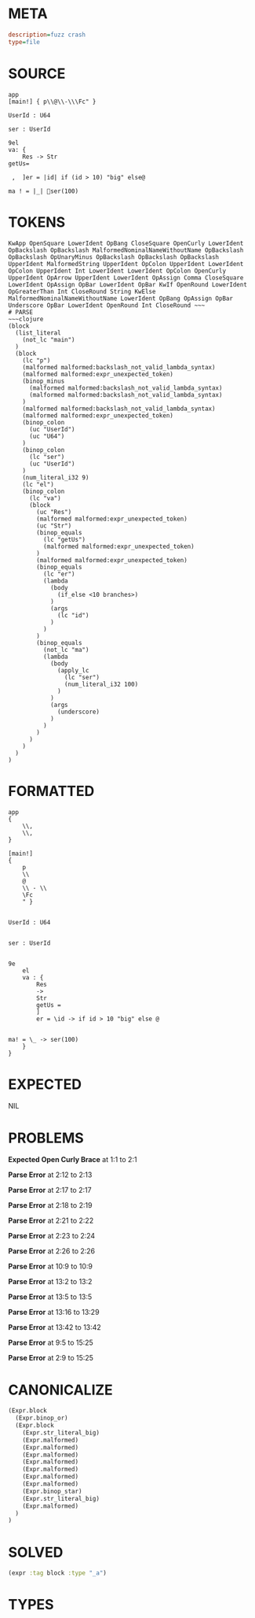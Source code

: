 # META
~~~ini
description=fuzz crash
type=file
~~~
# SOURCE
~~~roc
app
[main!] { p\\   @\\-\\\Fc" }

UserId : U64

ser : UserId

9el
va: {
    Res -> Str
getUs=

 ,  ]er = |id| if (id > 10) "big" else   @

ma  ! = |_|    ser(100)
~~~
# TOKENS
~~~text
KwApp OpenSquare LowerIdent OpBang CloseSquare OpenCurly LowerIdent OpBackslash OpBackslash MalformedNominalNameWithoutName OpBackslash OpBackslash OpUnaryMinus OpBackslash OpBackslash OpBackslash UpperIdent MalformedString UpperIdent OpColon UpperIdent LowerIdent OpColon UpperIdent Int LowerIdent LowerIdent OpColon OpenCurly UpperIdent OpArrow UpperIdent LowerIdent OpAssign Comma CloseSquare LowerIdent OpAssign OpBar LowerIdent OpBar KwIf OpenRound LowerIdent OpGreaterThan Int CloseRound String KwElse MalformedNominalNameWithoutName LowerIdent OpBang OpAssign OpBar Underscore OpBar LowerIdent OpenRound Int CloseRound ~~~
# PARSE
~~~clojure
(block
  (list_literal
    (not_lc "main")
  )
  (block
    (lc "p")
    (malformed malformed:backslash_not_valid_lambda_syntax)
    (malformed malformed:expr_unexpected_token)
    (binop_minus
      (malformed malformed:backslash_not_valid_lambda_syntax)
      (malformed malformed:backslash_not_valid_lambda_syntax)
    )
    (malformed malformed:backslash_not_valid_lambda_syntax)
    (malformed malformed:expr_unexpected_token)
    (binop_colon
      (uc "UserId")
      (uc "U64")
    )
    (binop_colon
      (lc "ser")
      (uc "UserId")
    )
    (num_literal_i32 9)
    (lc "el")
    (binop_colon
      (lc "va")
      (block
        (uc "Res")
        (malformed malformed:expr_unexpected_token)
        (uc "Str")
        (binop_equals
          (lc "getUs")
          (malformed malformed:expr_unexpected_token)
        )
        (malformed malformed:expr_unexpected_token)
        (binop_equals
          (lc "er")
          (lambda
            (body
              (if_else <10 branches>)
            )
            (args
              (lc "id")
            )
          )
        )
        (binop_equals
          (not_lc "ma")
          (lambda
            (body
              (apply_lc
                (lc "ser")
                (num_literal_i32 100)
              )
            )
            (args
              (underscore)
            )
          )
        )
      )
    )
  )
)
~~~
# FORMATTED
~~~roc
app
{
	\\,
	\\,
}

[main!]
{
	p
	\\   
	@
	\\ - \\
	\Fc
	" }
	

UserId : U64
	

ser : UserId
	

9e
	el
	va : {
		Res
		->
		Str
		getUs = 
		]
		er = \id -> if id > 10 "big" else @
		

ma! = \_ -> ser(100)
	}
}
~~~
# EXPECTED
NIL
# PROBLEMS
**Expected Open Curly Brace**
at 1:1 to 2:1

**Parse Error**
at 2:12 to 2:13

**Parse Error**
at 2:17 to 2:17

**Parse Error**
at 2:18 to 2:19

**Parse Error**
at 2:21 to 2:22

**Parse Error**
at 2:23 to 2:24

**Parse Error**
at 2:26 to 2:26

**Parse Error**
at 10:9 to 10:9

**Parse Error**
at 13:2 to 13:2

**Parse Error**
at 13:5 to 13:5

**Parse Error**
at 13:16 to 13:29

**Parse Error**
at 13:42 to 13:42

**Parse Error**
at 9:5 to 15:25

**Parse Error**
at 2:9 to 15:25

# CANONICALIZE
~~~clojure
(Expr.block
  (Expr.binop_or)
  (Expr.block
    (Expr.str_literal_big)
    (Expr.malformed)
    (Expr.malformed)
    (Expr.malformed)
    (Expr.malformed)
    (Expr.malformed)
    (Expr.malformed)
    (Expr.malformed)
    (Expr.binop_star)
    (Expr.str_literal_big)
    (Expr.malformed)
  )
)
~~~
# SOLVED
~~~clojure
(expr :tag block :type "_a")
~~~
# TYPES
~~~roc
~~~
